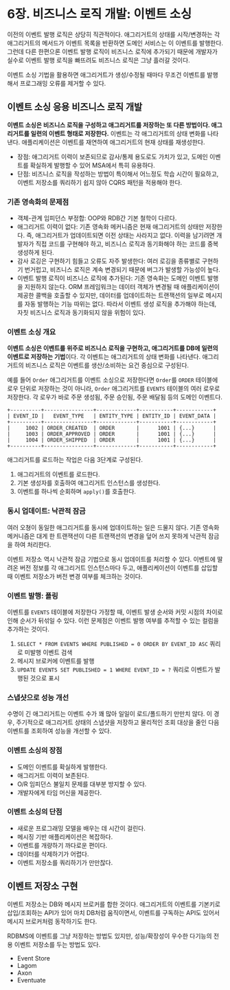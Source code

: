 # 6장. 비즈니스 로직 개발: 이벤트 소싱
이전의 이벤트 발행 로직은 상당히 직관적이다. 애그리거트의 상태를 시작/변경하는 각 애그리거트의 메서드가 이벤트 목록을 반환하면 도메인 서비스는 이 이벤트를 발행한다. 그런데 다른 한편으론 이벤트 발행 로직이 비즈니스 로직에 추가되기 때문에 개발자가 실수로 이벤트 발행 로직을 빠뜨려도 비즈니스 로직은 그냥 흘러갈 것이다.

이벤트 소싱 기법을 활용하면 애그리거트가 생성/수정될 때마다 무조건 이벤트를 발행해서 프로그래밍 오류를 제거할 수 있다.

## 이벤트 소싱 응용 비즈니스 로직 개발
**이벤트 소싱은 비즈니스 로직을 구성하고 애그리거트를 저장하는 또 다른 방법이다. 애그리거트를 일련의 이벤트 형태로 저장한다.** 이벤트는 각 애그리거트의 상태 변화를 나타낸다. 애플리케이션은 이벤트를 재연하여 애그리거트의 현재 상태를 재생성한다.

- 장점: 애그리거트 이력이 보존되므로 감사/통제 용도로도 가치가 있고, 도메인 이벤트를 확실하게 발행할 수 있어 MSA에서 특히 유용하다.
- 단점: 비즈니스 로직을 작성하는 방법이 특이해서 어느정도 학습 시간이 필요하고, 이벤트 저장소를 쿼리하기 쉽지 않아 CQRS 패턴을 적용해야 한다.

### 기존 영속화의 문제점
- 객체-관계 임피던스 부정합: OOP와 RDB간 기본 철학이 다르다.
- 애그리거트 이력이 없다: 기존 영속화 메커니즘은 현재 애그리거트의 상태만 저장한다. 즉, 애그리거트가 업데이트되면 이전 상태는 사라지고 없다. 이력을 남기려면 개발자가 직접 코드를 구현해야 하고, 비즈니스 로직과 동기화해야 하는 코드를 중복 생성하게 된다.
- 감사 로깅은 구현하기 힘들고 오류도 자주 발생한다: 여러 로깅을 종류별로 구현하기 번거럽고, 비즈니스 로직은 계속 변경되기 때문에 버그가 발생할 가능성이 높다.
- 이벤트 발행 로직이 비즈니스 로직에 추가된다: 기존 영속화는 도메인 이벤트 발행을 지원하지 않는다. ORM 프레임워크는 데이터 객체가 변경될 때 애플리케이션이 제공한 콜백을 호출할 수 있지만, 데이터를 업데이트하는 트랜잭션의 일부로 메시지를 자동 발행하는 기능 따위는 없다. 따라서 이벤트 생성 로직을 추가해야 하는데, 자칫 비즈니스 로직과 동기화되지 않을 위험이 있다.

### 이벤트 소싱 개요
**이벤트 소싱은 이벤트를 위주로 비즈니스 로직을 구현하고, 애그리거트를 DB에 일련의 이벤트로 저장하는 기법**이다. 각 이벤트는 애그리거트의 상태 변화를 나타낸다. 애그리거트의 비즈니스 로직은 이벤트를 생산/소비하는 요건 중심으로 구성된다.

예를 들어 `Order` 애그리거트를 이벤트 소싱으로 저장한다면 `Order`를 `ORDER` 테이블에 로우 단위로 저장하는 것이 아니라, `Order` 애그리거트를 `EVENTS` 테이블의 여러 로우로 저장한다. 각 로우가 바로 주문 생성됨, 주문 승인됨, 주문 배달됨 등의 도메인 이벤트다.

```
+----------+----------------+-------------+-----------+------------+
| EVENT_ID |   EVENT_TYPE   | ENTITY_TYPE | ENTITY_ID | EVENT_DATA |
+----------+----------------+-------------+-----------+------------+
|     1002 | ORDER_CREATED  | ORDER       |      1001 | {...}      |
|     1003 | ORDER_APPROVED | ORDER       |      1001 | {...}      |
|     1004 | ORDER_SHIPPED  | ORDER       |      1001 | {...}      |
+----------+----------------+-------------+-----------+------------+
```

애그리거트를 로드하는 작업은 다음 3단계로 구성된다.

1. 애그리거트의 이벤트를 로드한다.
2. 기본 생성자를 호출하여 애그리거트 인스턴스를 생성한다.
3. 이벤트를 하나씩 순회하며 `apply()`를 호출한다.

### 동시 업데이트: 낙관적 잠금
여러 오쳥이 동일한 애그리거트를 동시에 업데이트하는 일은 드물지 않다. 기존 영속화 메커니즘은 대게 한 트랜잭션이 다른 트랜잭션의 변경을 덮어 쓰지 못하게 낙관적 잠금을 하여 처리한다.

이벤트 저장소 역시 낙관적 잠금 기법으로 동시 업데이트를 처리할 수 있다. 이벤트에 딸려온 버전 정보를 각 애그리거트 인스턴스마다 두고, 애플리케이션이 이벤트를 삽입할 때 이벤트 저장소가 버전 변경 여부를 체크하는 것이다.

### 이벤트 발행: 폴링
이벤트를 `EVENTS` 테이블에 저장한다 가정할 때, 이벤트 발생 순서와 커밋 시점의 차이로 인해 순서가 뒤섞일 수 있다. 이런 문제점은 이벤트 발행 여부를 추적할 수 있는 컬럼을 추가하는 것이다.

1. `SELECT * FROM EVENTS WHERE PUBLISHED = 0 ORDER BY EVENT_ID ASC` 쿼리로 미발행 이벤트 검색
2. 메시지 브로커에 이벤트를 발행
3. `UPDATE EVENTS SET PUBLISHED = 1 WHERE EVENT_ID = ?` 쿼리로 이벤트가 발행된 것으로 표시

### 스냅샷으로 성능 개선
수명이 긴 애그리거트는 이벤트 수가 꽤 많아 일일이 로드/폴드하기 만만치 않다. 이 경우, 주기적으로 애그리거트 상태의 스냅샷을 저장하고 물리적인 조회 대상을 줄인 다음 이벤트를 조회하여 성능을 개선할 수 있다.

### 이벤트 소싱의 장점
- 도메인 이벤트를 확실하게 발행한다.
- 애그리거트 이력이 보존된다.
- O/R 임피던스 불일치 문제를 대부분 방지할 수 있다.
- 개발자에게 타임 머신을 제공한다.

### 이벤트 소싱의 단점
- 새로운 프로그래밍 모델을 배우는 데 시간이 걸린다.
- 메시징 기반 애플리케이션은 복잡하다.
- 이벤트를 개량하기 까다로운 편이다.
- 데이터를 삭제하기가 어렵다.
- 이벤트 저장소를 쿼리하기가 만만찮다.

## 이벤트 저장소 구현
이벤트 저장소는 DB와 메시지 브로커를 합한 것이다. 애그리거트의 이벤트를 기본키로 삽입/조회하는 API가 있어 마치 DB처럼 움직이면서, 이벤트를 구독하는 API도 있어서 메시지 브로커처럼 동작하기도 한다.

RDBMS에 이벤트를 그냥 저장하는 방법도 있지만, 성능/확장성이 우수한 다기능의 전용 이벤트 저장소를 두는 방법도 있다.
- Event Store
- Lagom
- Axon
- Eventuate
